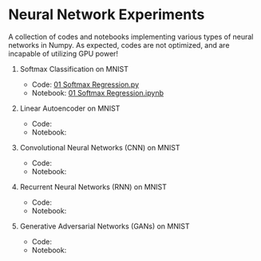 # Neural Network Experiments

A collection of codes and notebooks implementing various types of neural networks in Numpy. As expected, codes are not optimized, and are incapable of utilizing GPU power!

1. Softmax Classification on MNIST
    * Code: [01 Softmax Regression.py](https://github.com/rrmina/Neural-Network-Experiments/blob/master/01%20Softmax%20Regression.py)
    * Notebook: [01 Softmax Regression.ipynb](https://github.com/rrmina/Neural-Network-Experiments/blob/master/01%20Softmax%20Regression.ipynb)

2. Linear Autoencoder on MNIST
    * Code: 
    * Notebook: 

3. Convolutional Neural Networks (CNN) on MNIST
    * Code: 
    * Notebook: 

4. Recurrent Neural Networks (RNN) on MNIST
    * Code: 
    * Notebook: 

5. Generative Adversarial Networks (GANs) on MNIST
    * Code: 
    * Notebook: 